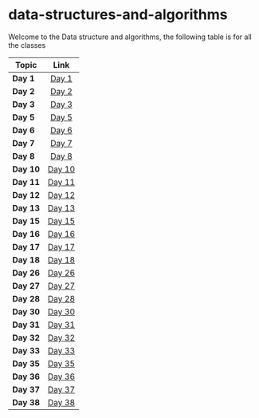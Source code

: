 # data-structures-and-algorithms

Welcome to the Data structure and algorithms, the following table is for all the classes

| Topic   |      Link      |
|----------|:-------------:|
| **Day 1** |[Day 1](data1/README.md) |
| **Day 2** |[Day 2](day2/README.md) |
| **Day 3** |[Day 3](day3/README.md) |
| **Day 5** |[Day 5](Data-Structures/linked-list/README.md) |
| **Day 6** |[Day 6](Data-Structures/linked-list/README.md) |
| **Day 7** |[Day 7](Data-Structures/linked-list/README7.md) |
| **Day 8** |[Day 8](challenges/ll_zip/ll_zip.md) |
| **Day 10** |[Day 10](Data-Structures/stack_and_queue/README.md) |
| **Day 11** |[Day 11](challenges/queue_with_stacks/README.md) |
| **Day 12** |[Day 12](challenges/fifo_animal_shelter/README.md) |
| **Day 13** |[Day 13](challenges/multi_bracket_validation/README.md) |
| **Day 15** |[Day 15](Data-Structures/trees/README.md) |
| **Day 16** |[Day 16](Data-Structures/trees/README2.md) |
| **Day 17** |[Day 17](challenges/breadthFirst/README3.md) |
| **Day 18** |[Day 18](challenges/tree-fizz-buzz/README.md) |
| **Day 26** |[Day 26](challenges/insertion_sort/README.md) |
| **Day 27** |[Day 27](challenges/merge_sort/README.md) |
| **Day 28** |[Day 28](challenges/quicksort/README.md) |
| **Day 30** |[Day 30](Data-Structures/hashtable/README.md) |
| **Day 31** |[Day 31](challenges/hashmap-repeated-words/README.md) |
| **Day 32** |[Day 32](challenges/hashmap-tree-intersection/README.md) |
| **Day 33** |[Day 33](challenges/hashmap-left-join/README.md) |
| **Day 35** |[Day 35](Data-Structures/graph/README.md) |
| **Day 36** |[Day 36](Data-Structures/graph/README2.md) |
| **Day 37** |[Day 37](challenges/graph_business_trip/README.md) |
| **Day 38** |[Day 38](Data-Structures/graph/README3.md) |
